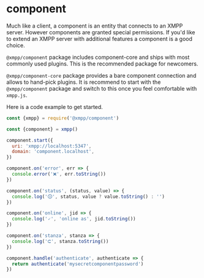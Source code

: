 # component

Much like a client, a component is an entity that connects to an XMPP server.
However components are granted special permissions. If you'd like to extend an
XMPP server with additional features a component is a good choice.

`@xmpp/component` package includes component-core and ships with most commonly
used plugins. This is the recommended package for newcomers.

`@xmpp/component-core` package provides a bare component connection and allows
to hand-pick plugins. It is recommend to start with the `@xmpp/component`
package and switch to this once you feel comfortable with `xmpp.js`.

Here is a code example to get started.

```js
const {xmpp} = require('@xmpp/component')

const {component} = xmpp()

component.start({
  uri: 'xmpp://localhost:5347',
  domain: 'component.localhost',
})

component.on('error', err => {
  console.error('❌', err.toString())
})

component.on('status', (status, value) => {
  console.log('🛈', status, value ? value.toString() : '')
})

component.on('online', jid => {
  console.log('🗸', 'online as', jid.toString())
})

component.on('stanza', stanza => {
  console.log('⮈', stanza.toString())
})

component.handle('authenticate', authenticate => {
  return authenticate('mysecretcomponentpassword')
})
```
